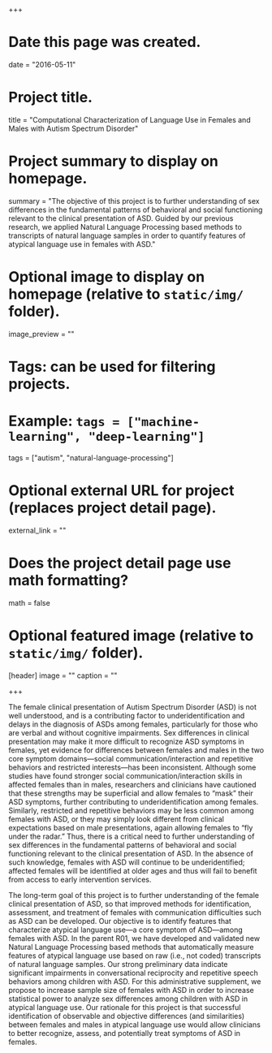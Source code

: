 +++
# Date this page was created.
date = "2016-05-11"

# Project title.
title = "Computational Characterization of Language Use in Females and Males with Autism Spectrum Disorder"

# Project summary to display on homepage.
summary = "The objective of this project is to further understanding of sex differences in the fundamental patterns of behavioral and social functioning relevant to the clinical presentation of ASD. Guided by our previous research, we applied Natural Language Processing based methods to transcripts of natural language samples in order to quantify features of atypical language use in females with ASD."

# Optional image to display on homepage (relative to `static/img/` folder).
image_preview = ""

# Tags: can be used for filtering projects.
# Example: `tags = ["machine-learning", "deep-learning"]`
tags = ["autism", "natural-language-processing"]

# Optional external URL for project (replaces project detail page).
external_link = ""

# Does the project detail page use math formatting?
math = false

# Optional featured image (relative to `static/img/` folder).
[header]
image = ""
caption = ""

+++

The female clinical presentation of Autism Spectrum Disorder (ASD) is not well understood, and is a contributing factor to underidentification and delays in the diagnosis of ASDs among females, particularly for those who are verbal and without cognitive impairments. Sex differences in clinical presentation may make it more difficult to recognize ASD symptoms in females, yet evidence for differences between females and males in the two core symptom domains—social communication/interaction and repetitive behaviors and restricted interests—has been inconsistent. Although some studies have found stronger social communication/interaction skills in affected females than in males, researchers and clinicians have cautioned that these strengths may be superficial and allow females to “mask” their ASD symptoms, further contributing to underidentification among females. Similarly, restricted and repetitive behaviors may be less common among females with ASD, or they may simply look different from clinical expectations based on male presentations, again allowing females to “fly under the radar.” Thus, there is a critical need to further understanding of sex differences in the fundamental patterns of behavioral and social functioning relevant to the clinical presentation of ASD. In the absence of such knowledge, females with ASD will continue to be underidentified; affected females will be identified at older ages and thus will fail to benefit from access to early intervention services.

The long-term goal of this project is to further understanding of the female clinical presentation of ASD, so that improved methods for identification, assessment, and treatment of females with communication difficulties such as ASD can be developed. Our objective is to identify features that characterize atypical language use—a core symptom of ASD—among females with ASD. In the parent R01, we have developed and validated new Natural Language Processing based methods that automatically measure features of atypical language use based on raw (i.e., not coded) transcripts of natural language samples. Our strong preliminary data indicate significant impairments in conversational reciprocity and repetitive speech behaviors among children with ASD. For this administrative supplement, we propose to increase sample size of females with ASD in order to increase statistical power to analyze sex differences among children with ASD in atypical language use. Our rationale for this project is that successful identification of observable and objective differences (and similarities) between females and males in atypical language use would allow clinicians to better recognize, assess, and potentially treat symptoms of ASD in females. 